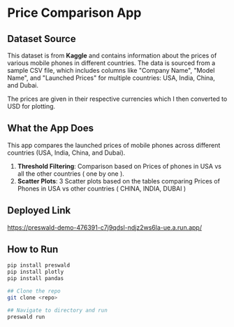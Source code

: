 # Price Comparison App

## Dataset Source

This dataset is from **Kaggle** and contains information about the prices of various mobile phones in different countries. The data is sourced from a sample CSV file, which includes columns like "Company Name", "Model Name", and "Launched Prices" for multiple countries: USA, India, China, and Dubai.

The prices are given in their respective currencies which I then converted to USD for plotting.

## What the App Does

This app compares the launched prices of mobile phones across different countries (USA, India, China, and Dubai).

1. **Threshold Filtering**: Comparison based on Prices of phones in USA vs all the other countries ( one by one ).
2. **Scatter Plots**: 3 Scatter plots based on the tables comparing Prices of Phones in USA vs other countries ( CHINA, INDIA, DUBAI ) 



## Deployed Link
https://preswald-demo-476391-c7j9qdsl-ndjz2ws6la-ue.a.run.app/

## How to Run
 ```bash
pip install preswald
pip install plotly
pip install pandas

## Clone the repo
git clone <repo>

## Navigate to directory and run
preswald run

 
